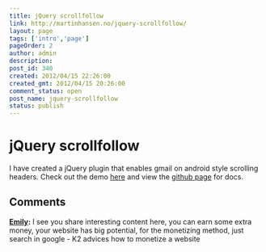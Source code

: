 ```yaml
---
title: jQuery scrollfollow
link: http://martinhansen.no/jquery-scrollfollow/
layout: page
tags: ['intro','page']
pageOrder: 2
author: admin
description: 
post_id: 340
created: 2012/04/15 22:26:00
created_gmt: 2012/04/15 20:26:00
comment_status: open
post_name: jquery-scrollfollow
status: publish
---
```


# jQuery scrollfollow

I have created a jQuery plugin that enables gmail on android style scrolling headers. Check out the demo [here](/custom/jquery-scrollfollow-demo.html) and view the [github page](https://github.com/mokkabonna/jQuery-scrollfollow) for docs.

## Comments

**[Emily](#3491 "2014-08-15 01:38:45"):** I see you share interesting content here, you can earn some extra money, your website has big potential, for the monetizing method, just search in google - K2 advices how to monetize a website

